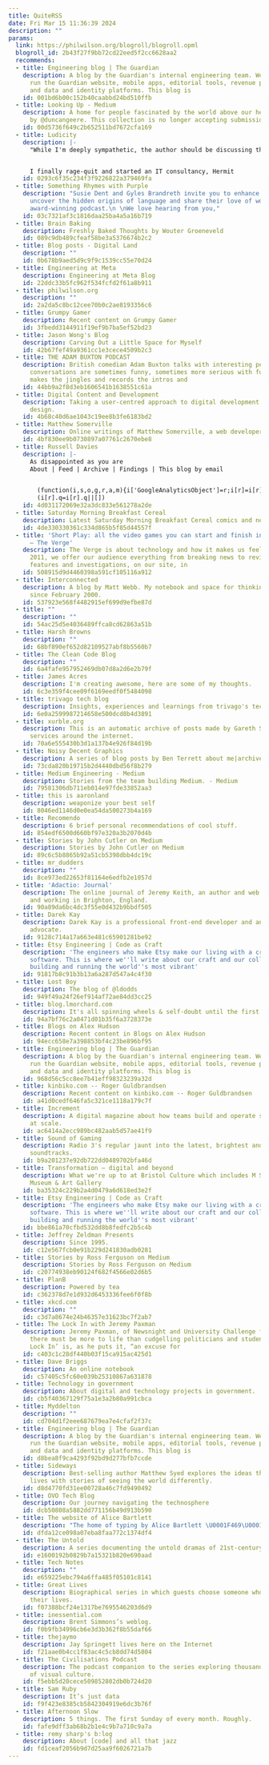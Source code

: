 ```yaml
---
title: QuiteRSS
date: Fri Mar 15 11:36:39 2024
description: ""
params:
  link: https://philwilson.org/blogroll/blogroll.opml
  blogroll_id: 2b43f27f9bb72cd22eed5f2cc6628aa2
  recommends:
  - title: Engineering blog | The Guardian
    description: A blog by the Guardian's internal engineering team. We build and
      run the Guardian website, mobile apps, editorial tools, revenue products, advertising,
      and data and identity platforms. This blog is
    id: 001bd6b00c152b40caabbd24bd510ffb
  - title: Looking Up - Medium
    description: A home for people fascinated by the world above our heads. Curated
      by @duncangeere. This collection is no longer accepting submissions. - Medium
    id: 00d5736f649c2b652511bd7672cfa169
  - title: Ludicity
    description: |-
      "While I'm deeply sympathetic, the author should be discussing their issues with a therapist rather than spreading this on the internet."


      I finally rage-quit and started an IT consultancy, Hermit
    id: 0293c6f35c234f3f9226822a379469fa
  - title: Something Rhymes with Purple
    description: "Susie Dent and Gyles Brandreth invite you to enhance your vocabulary,
      uncover the hidden origins of language and share their love of words in this
      award-winning podcast.\n \nWe love hearing from you,"
    id: 03c7321af3c1816daa25ba4a5a16b719
  - title: Brain Baking
    description: Freshly Baked Thoughts by Wouter Groeneveld
    id: 089c9db489cfeaf58be3a5376674b2c2
  - title: Blog posts - Digital Land
    description: ""
    id: 0b678b9aed5d9c9f9c1539cc55e70d24
  - title: Engineering at Meta
    description: Engineering at Meta Blog
    id: 22ddc33b5fc962f534fcfd2f61a8b911
  - title: philwilson.org
    description: ""
    id: 2a2da5c8bc12cee70b0c2ae8193356c6
  - title: Grumpy Gamer
    description: Recent content on Grumpy Gamer
    id: 3fbedd3144911f19ef9b7ba5ef52bd23
  - title: Jason Wong's Blog
    description: Carving Out a Little Space for Myself
    id: 42b67fef49a9361cc1e3cece4509b2c3
  - title: THE ADAM BUXTON PODCAST
    description: British comedian Adam Buxton talks with interesting people. The rambly
      conversations are sometimes funny, sometimes more serious with funny bits. Adam
      makes the jingles and records the intros and
    id: 44bb9a2f8d3eb1606541b1638551c61a
  - title: Digital Content and Development
    description: Taking a user-centred approach to digital development and content
      design.
    id: 4b68c40d6ae1043c19ee8b3fe6183bd2
  - title: Matthew Somerville
    description: Online writings of Matthew Somerville, a web developer in Birmingham.
    id: 4bf830ee9b0730897a07761c2670ebe8
  - title: Russell Davies
    description: |-
      As disappointed as you are
      About | Feed | Archive | Findings | This blog by email


        (function(i,s,o,g,r,a,m){i['GoogleAnalyticsObject']=r;i[r]=i[r]||function(){
        (i[r].q=i[r].q||[])
    id: 4d031172069e32a3dc833e561278a2de
  - title: Saturday Morning Breakfast Cereal
    description: Latest Saturday Morning Breakfast Cereal comics and news
    id: 4de330330361c334d865b5f85d44557f
  - title: 'Short Play: all the video games you can start and finish in a weekend
      – The Verge'
    description: The Verge is about technology and how it makes us feel. Founded in
      2011, we offer our audience everything from breaking news to reviews to award-winning
      features and investigations, on our site, in
    id: 508915d9d4460398a591cf105116a912
  - title: Interconnected
    description: A blog by Matt Webb. My notebook and space for thinking out loud
      since February 2000.
    id: 537923e568f4482915ef699d9efbe87d
  - title: ""
    description: ""
    id: 54ac25d5e4036489ffca8cd62863a51b
  - title: Harsh Browns
    description: ""
    id: 68bf890ef652d82109527abf8b5560b7
  - title: The Clean Code Blog
    description: ""
    id: 6a4fafe957952469db07d8a2d6e2b79f
  - title: James Acres
    description: I'm creating awesome, here are some of my thoughts.
    id: 6c3e359f4cee09f6169eedf0f5484098
  - title: trivago tech blog
    description: Insights, experiences and learnings from trivago's tech teams.
    id: 6e0a2599987214658e500dcd8b4d3891
  - title: xurble.org
    description: This is an automatic archive of posts made by Gareth Simpson on various
      services around the internet.
    id: 70a6e555430b3d1a137b4e926f84d19b
  - title: Noisy Decent Graphics
    description: A series of blog posts by Ben Terrett about me|archives|atom feed
    id: 73cda820b19715b2d4440dbd56f8b279
  - title: Medium Engineering - Medium
    description: Stories from the team building Medium. - Medium
    id: 79581306db711eb014e97fde33852aa3
  - title: this is aaronland
    description: weaponize your best self
    id: 8046ed1146d0e0ea54da500273b4a169
  - title: Recomendo
    description: 6 brief personal recommendations of cool stuff.
    id: 854edf6500d660bf97e320a3b2070d4b
  - title: Stories by John Cutler on Medium
    description: Stories by John Cutler on Medium
    id: 89c6c5b8865b92a51cb5398dbb4dc19c
  - title: mr_dudders
    description: ""
    id: 8ce973ed22653f81164e6edfb2e1057d
  - title: 'Adactio: Journal'
    description: The online journal of Jeremy Keith, an author and web developer living
      and working in Brighton, England.
    id: 90a89da6bc4dc3f55e0d432b9bbdf505
  - title: Darek Kay
    description: Darek Kay is a professional front-end developer and an accessibility
      advocate.
    id: 9128c714a17a663e481c65901281be92
  - title: Etsy Engineering | Code as Craft
    description: 'The engineers who make Etsy make our living with a craft we love:
      software. This is where we''ll write about our craft and our collective experience
      building and running the world''s most vibrant'
    id: 91817b8c91b3b13a6a287d547a4c4f30
  - title: Lost Boy
    description: The blog of @ldodds
    id: 949f49a24f26ef914af72ae84dd3cc25
  - title: blog.lmorchard.com
    description: It's all spinning wheels & self-doubt until the first pot of coffee.
    id: 94a7bf76c2a0471d01b35f6a3728373e
  - title: Blogs on Alex Hudson
    description: Recent content in Blogs on Alex Hudson
    id: 94ecc658e7a398853bf4c23be896bf95
  - title: Engineering blog | The Guardian
    description: A blog by the Guardian's internal engineering team. We build and
      run the Guardian website, mobile apps, editorial tools, revenue products, advertising,
      and data and identity platforms. This blog is
    id: 968d56c5cc8ee7b41eff98323239a32d
  - title: kinbiko.com -- Roger Guldbrandsen
    description: Recent content on kinbiko.com -- Roger Guldbrandsen
    id: a41d0cedf646fa5c321ce1118a179c7f
  - title: Increment
    description: A digital magazine about how teams build and operate software systems
      at scale.
    id: ac6414a2ecc989bc482aab5d57ae41f9
  - title: Sound of Gaming
    description: Radio 3's regular jaunt into the latest, brightest and best gaming
      soundtracks.
    id: b9a201237e92db722dd0489702bfa46d
  - title: Transformation – digital and beyond
    description: What we're up to at Bristol Culture which includes M Shed and Bristol
      Museum & Art Gallery
    id: ba35324c229b2a4d0479a6d618ed3e2f
  - title: Etsy Engineering | Code as Craft
    description: 'The engineers who make Etsy make our living with a craft we love:
      software. This is where we''ll write about our craft and our collective experience
      building and running the world''s most vibrant'
    id: bbe861a70cfbd532dd8b8fedfc2b5c4b
  - title: Jeffrey Zeldman Presents
    description: Since 1995.
    id: c12e567fcb0e91b229d241830adb0281
  - title: Stories by Ross Ferguson on Medium
    description: Stories by Ross Ferguson on Medium
    id: c20774938eb90124f682f4566e02d6b5
  - title: PlanB
    description: Powered by tea
    id: c362378d7e1d932d6453336fee6f0f8b
  - title: xkcd.com
    description: ""
    id: c3d7a8674e24b46357e31623bc7f2ab7
  - title: The Lock In with Jeremy Paxman
    description: Jeremy Paxman, of Newsnight and University Challenge fame, has decided
      there must be more to life than cudgelling politicians and students on TV. ‘The
      Lock In’ is, as he puts it, “an excuse for
    id: c403c1c28df440b03f15ca915ac425d1
  - title: Dave Briggs
    description: An online notebook
    id: c57405c5fc60e039b25310867a631878
  - title: Technology in government
    description: About digital and technology projects in government.
    id: cb5f40367129f75a1e3a2b80a991cbca
  - title: Myddelton
    description: ""
    id: cd704d1f2eee687679ea7e4cfaf2f37c
  - title: Engineering blog | The Guardian
    description: A blog by the Guardian's internal engineering team. We build and
      run the Guardian website, mobile apps, editorial tools, revenue products, advertising,
      and data and identity platforms. This blog is
    id: d8bea8f9ca4293f92bd9d277bfb7ccde
  - title: Sideways
    description: Best-selling author Matthew Syed explores the ideas that shape our
      lives with stories of seeing the world differently.
    id: d8d4770fd31ee00728a46c7fd9490492
  - title: OVO Tech Blog
    description: Our journey navigating the technosphere
    id: dcb50808a5882dd771156b49d913b590
  - title: The website of Alice Bartlett
    description: "The home of typing by Alice Bartlett \U0001F469\U0001F3FB‍\U0001F4BB"
    id: dfda12ce098a07eba8faa772c1374df4
  - title: The Untold
    description: A series documenting the untold dramas of 21st-century Britain.
    id: e1600192b0829b7a15321b820e690aad
  - title: Tech Notes
    description: ""
    id: e659225ebc794a6ffa485f05101c8141
  - title: Great Lives
    description: Biographical series in which guests choose someone who has inspired
      their lives.
    id: f07388bcf24e1317be7695546203d6d9
  - title: inessential.com
    description: Brent Simmons’s weblog.
    id: f0b9fb34996cb6e3d3b362f8b55daf66
  - title: thejaymo
    description: Jay Springett lives here on the Internet
    id: f21aae0b4cc1f83ac4c5cb8dd74d5804
  - title: The Civilisations Podcast
    description: The podcast companion to the series exploring thousands of years
      of visual culture.
    id: f5ebb5d20cece509852802db0b724d20
  - title: Sam Ruby
    description: It’s just data
    id: f9f423e8385cb5842304919e6dc3b76f
  - title: Afternoon Slow
    description: 5 things. The first Sunday of every month. Roughly.
    id: fafe9dff3ab68b2b1e4c9b7a710c9a7a
  - title: remy sharp's b:log
    description: About [code] and all that jazz
    id: fd1ceaf2056b9d7d25aa9f6026721a7b
---
```

